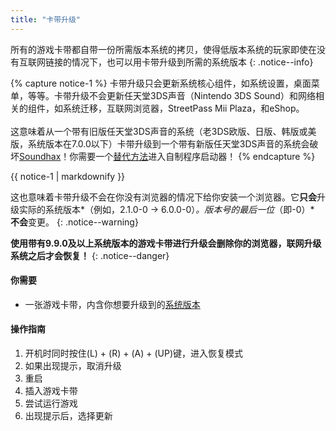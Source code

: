 ```yaml
---
title: "卡带升级"
---
```


所有的游戏卡带都自带一份所需版本系统的拷贝，使得低版本系统的玩家即使在没有互联网链接的情况下，也可以用卡带升级到所需的系统版本
{: .notice--info}

{% capture notice-1 %}
卡带升级只会更新系统核心组件，如系统设置，桌面菜单，等等。卡带升级不会更新任天堂3DS声音（Nintendo 3DS Sound）和网络相关的组件，如系统迁移，互联网浏览器，StreetPass Mii Plaza，和eShop。
<br><br>
这意味着从一个带有旧版任天堂3DS声音的系统（老3DS欧版、日版、韩版或美版，系统版本在7.0.0以下）卡带升级到一个带有新版任天堂3DS声音的系统会破坏[Soundhax](homebrew-launcher-(soundhax))！你需要一个[替代方法](homebrew-launcher-(alternatives))进入自制程序启动器！
{% endcapture %}

<div class="notice--warning">{{ notice-1 | markdownify }}</div>

这也意味着卡带升级不会在你没有浏览器的情况下给你安装一个浏览器。它**只会**升级实际的系统版本*（例如，2.1.0-0 -> 6.0.0-0）*。版本号的最后一位*（即-0）* **不会**变更。
{: .notice--warning}

**使用带有9.9.0及以上系统版本的游戏卡带进行升级会删除你的浏览器，联网升级系统之后才会恢复！**
{: .notice--danger}

#### 你需要

* 一张游戏卡带，内含你想要升级到的[系统版本](http://www.3dsdb.com/)

#### 操作指南

1. 开机时同时按住(L) + (R) + (A) + (UP)键，进入恢复模式
1. 如果出现提示，取消升级
1. 重启
1. 插入游戏卡带
1. 尝试运行游戏
1. 出现提示后，选择更新
